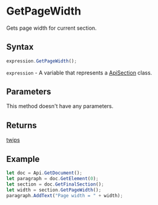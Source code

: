 # GetPageWidth

Gets page width for current section.

## Syntax

```javascript
expression.GetPageWidth();
```

`expression` - A variable that represents a [ApiSection](../ApiSection.md) class.

## Parameters

This method doesn't have any parameters.

## Returns

[twips](../../Enumeration/twips.md)

## Example



```javascript
let doc = Api.GetDocument();
let paragraph = doc.GetElement(0);
let section = doc.GetFinalSection();
let width = section.GetPageWidth();
paragraph.AddText("Page width = " + width);
```

